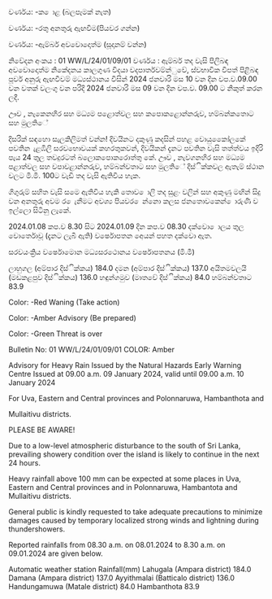 වර්ණය: -ක ොළ (බලපෑමක් නැත)

වර්ණය: -රතු අනතුරු ඇඟවීම(පියවර ගන්න)

වර්ණය: -ඇම්බර් අවවොදොත්ම (සූදානම් වන්න)

නිවේදන අංකය : 01 WW/L/24/01/09/01 වර්ණය : ඇම්බර් තද වැසි පිලිබඳ අවවොදොත්ම නිකේදනය කාලගුණ විදයා වදපාර්තවම්න්ුවේ, ස්වභාවික විපත් පිළිබඳ පූර්ව අනුරු ඇඟවීවම් මධ්‍යස්ථානය විසින් 2024 ජනවාරි මස 10 වන දින වප.ව.09.00 වන වතක් වලංගු වන පරිදි 2024 ජනවාරි මස 09 වන දින වප.ව. 09.00 ට නිකුත් කරන ලදී.

ඌව , නැකෙනහිර සහ මධ්‍යම පළොත්වල සහ කපොකළොන්නරුව, හම්බන්කතොට සහ මුලතිේ

දිසරික් සඳහො සැලකිලිමත් වන්න! දිවයිනට දකුණු කදසින් පහළ වොයුකෙෝලකේ පවතින ැළඹිලි සරවභොවයක් කහරතුකවන්, දිවයිකන් දැනට පවතින වැසි තත්ත්වය ඉදිරි පැය 24 තුල තවදුරටත් බලොකපොකරොත්තු කේ. ඌව , නැවගනහිර සහ මධ්‍යම පළාත්වල සහ වපාවළාන්නරුව, හම්බන්වතාට සහ මුලතිේ දිස්ික්කවල ඇතැම් ස්ථාන වලට මි.මි. 100ට වැඩි තද වැසි ඇතිවිය හැක.

ගිගුරුම් සහිත වැසි සමෙ ඇතිවිය හැකි තොව ොලි තද සුළං වලින් සහ අකුණු මඟින් සිදු වන අනතුරු අවම ර ෙැනීමට අවශ්‍ය පියවර ෙන්නො කලස ජනතොවකෙන් ොරුණි ව ඉල්ලො සිටිනු ලැකේ.

2024.01.08 කප.ව 8.30 සිට 2024.01.09 දින කප.ව 08.30 දක්වො ොලය තුල වොර්තොවූ (දැනට ලැබී ඇති) වර්ෂොපතන අෙයන් පහත දක්වො ඇත.

සරවයංක්‍රිය වර්ෂොමොන මධ්‍යසරථොනය වර්ෂොපතනය (මි.මී)

ලාහුගල (අම්පාර දිස්ික්කය) 184.0 දමන (අම්පාර දිස්ික්කය) 137.0 අයිතමවලයි (මඩකළපුව දිස්ික්කය) 136.0 හඳුන්ගමුව (මාතවේ දිස්ික්කය) 84.0 හම්බන්වතාට 83.9

Color: -Red Waning (Take action)

Color: -Amber Advisory (Be prepared)

Color: -Green Threat is over

Bulletin No: 01 WW/L/24/01/09/01 COLOR: Amber

Advisory for Heavy Rain Issued by the Natural Hazards Early Warning Centre Issued at 09.00 a.m. 09 January 2024, valid until 09.00 a.m. 10 January 2024

For Uva, Eastern and Central provinces and Polonnaruwa, Hambanthota and

Mullaitivu districts.

PLEASE BE AWARE!

Due to a low-level atmospheric disturbance to the south of Sri Lanka, prevailing showery condition over the island is likely to continue in the next 24 hours.

Heavy rainfall above 100 mm can be expected at some places in Uva, Eastern and Central provinces and in Polonnaruwa, Hambantota and Mullaitivu districts.

General public is kindly requested to take adequate precautions to minimize damages caused by temporary localized strong winds and lightning during thundershowers.

Reported rainfalls from 08.30 a.m. on 08.01.2024 to 8.30 a.m. on 09.01.2024 are given below.

Automatic weather station Rainfall(mm) Lahugala (Ampara district) 184.0 Damana (Ampara district) 137.0 Ayyithmalai (Batticalo district) 136.0 Handungamuwa (Matale district) 84.0 Hambanthota 83.9